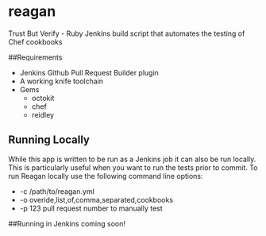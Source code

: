 reagan
======

Trust But Verify - Ruby Jenkins build script that automates the testing of Chef cookbooks

##Requirements
* Jenkins Github Pull Request Builder plugin
* A working knife toolchain
* Gems
  * octokit
  * chef
  * reidley

## Running Locally
While this app is written to be run as a Jenkins job it can also be run locally. This is particularly useful when you want to run the tests prior to commit.  To run Reagan locally use the following command line options:

* -c /path/to/reagan.yml
* -o overide,list,of,comma,separated,cookbooks
* -p 123 pull request number to manually test

##Running in Jenkins
coming soon!
